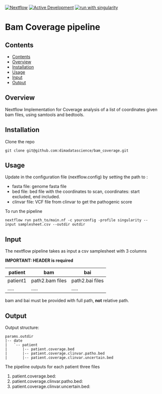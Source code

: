 [![Nextflow](https://img.shields.io/badge/nextflow%20DSL2-%E2%89%A522.10.1-23aa62.svg)](https://www.nextflow.io/)
[![Active Development](https://img.shields.io/badge/Maintenance%20Level-Actively%20Developed-brightgreen.svg)](https://gist.github.com/cheerfulstoic/d107229326a01ff0f333a1d3476e068d)
[![run with singularity](https://img.shields.io/badge/run%20with-singularity-1d355c.svg?labelColor=000000)](https://sylabs.io/docs/)

# Bam Coverage pipeline

## Contents
- [Contents](#contents)
- [Overview](#overview)
- [Installation](#installation)
- [Usage](#usage)
- [Input](#input)
- [Output](#output)

## Overview
Nextflow Implementation for Coverage analysis of a list of coordinates given bam files, using samtools and bedtools.

## Installation

Clone the repo

```
git clone git@github.com:dimadatascience/bam_coverage.git
```


## Usage

Update in the configuration file (nextflow.config) by setting the path to :
 - fasta file: genome fasta file
 - bed file: bed file with the coordinates to scan, coordinates: start excluded, end included.
 - clinvar file: VCF file from clinvar to get the pathogenic score


To run the pipeline

```
nextflow run path_to/main.nf -c yourconfig -profile singularity --input samplesheet.csv --outdir outdir
```

## Input

The nextflow pipeline takes as input a csv samplesheet with 3 columns



__IMPORTANT: HEADER is required__ 

| patient   | bam             | bai               |
| --------- | --------------- | ----------------- |
| patient1  | path2.bam files | path2.bai files   |
| .....     | .....           | .....             |

bam and bai must be provided with full path, __not__ relative path.



## Output

Output structure:

```
params.outdir
|-- date
|   `-- patient
|       |-- patient.coverage.bed
|       |-- patient.coverage.clinvar.patho.bed
|       |-- patient.coverage.clinvar.uncertain.bed

```

The pipeline outputs for each patient three files

1) patient.coverage.bed: 
2) patient.coverage.clinvar.patho.bed:
3) patient.coverage.clinvar.uncertain.bed:
